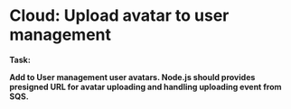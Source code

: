 # Cloud: Upload avatar to user management

**Task:**

**Add to User management user avatars. Node.js should provides presigned URL for avatar uploading and handling uploading event from SQS.**
